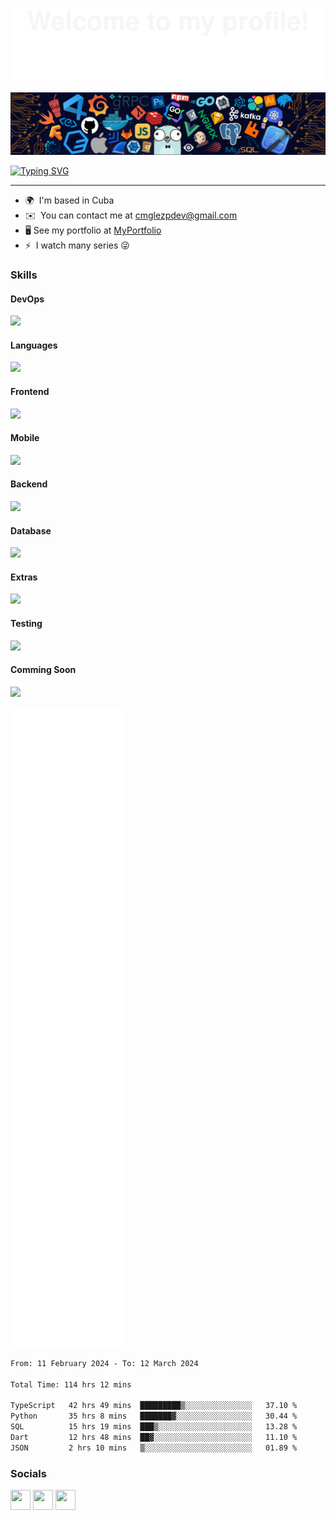 ![welcome](assets/welcome.svg)

![hedaer](assets/header.png)


[![Typing SVG](https://readme-typing-svg.demolab.com/?lines=Hi+👋+My+name+is+Carlos+Manuel;Computer+Science+Student&size=35&height=70&width=800&font=Roboto)](https://git.io/typing-svg)

<hr />

* 🌍  I'm based in Cuba
* ✉️  You can contact me at [cmglezpdev@gmail.com](mailto:cmglezpdev@gmail.com)
* 🖥️  See my portfolio at [MyPortfolio](http://cmglezpdev.vercel.app)
* ⚡  I watch many series 😜

### Skills

  <div>
    <h4>DevOps </h4>
    <img src="https://skillicons.dev/icons?i=docker,githubactions"/>
  </div>

  <div>
    <h4>Languages </h4>
    <img src="https://skillicons.dev/icons?i=js,ts,python,cs,cpp,c,dart"/>
  </div>
  
  <div>
    <h4>Frontend </h4>
    <img src="https://skillicons.dev/icons?i=react,vue,angular,nextjs,astro,html,css"/>
  </div>

  <div>
    <h4>Mobile </h4>
    <img src="https://skillicons.dev/icons?i=flutter"/>
  </div>
    
  <div>
    <h4>Backend </h4>
    <img src="https://skillicons.dev/icons?i=nodejs,dotnet,deno,nestjs,supabase,firebase"/>
  </div>

  <div>
    <h4>Database </h4>
    <img src="https://skillicons.dev/icons?i=postgres,mysql,mongodb,redis"/>
  </div>
  
  <div>
    <h4>Extras </h4>
    <img src="https://skillicons.dev/icons?i=git,github,rabbitmq,graphql,sass,styledcomponents,tailwind,materialui"/>
  </div>

  <div>
    <h4>Testing </h4>
    <img src="https://skillicons.dev/icons?i=jest,vitest"/>
  </div>

  <div>
    <h4>Comming Soon </h4>
    <img src="https://skillicons.dev/icons?i=rust,go,threejs"/>
  </div>
  

<!--
<p align="center"> 
<img src="https://profile-counter.glitch.me/cmglezpdev/count.svg">  

counting of visitors to this page in this section started from May 8, 2022
<a href="http://s01.flagcounter.com/more/ap7"><img src="https://s01.flagcounter.com/countxl/ap7/bg_FFFFFF/txt_000000/border_CCCCCC/columns_8/maxflags_250/viewers_0/labels_1/pageviews_1/flags_0/percent_0/" alt="Flag Counter" border="0"></a> -->

<!-- 
### Profile Views
counting of visitors to this page in this section started from June 12, 2022

![](https://count.getloli.com/get/@cmglezpdev.github.readme)
</br> -->





















![Metrics](/github-metrics.svg)

<!--START_SECTION:waka-->

```txt
From: 11 February 2024 - To: 12 March 2024

Total Time: 114 hrs 12 mins

TypeScript   42 hrs 49 mins  █████████▒░░░░░░░░░░░░░░░   37.10 %
Python       35 hrs 8 mins   ███████▓░░░░░░░░░░░░░░░░░   30.44 %
SQL          15 hrs 19 mins  ███▒░░░░░░░░░░░░░░░░░░░░░   13.28 %
Dart         12 hrs 48 mins  ██▓░░░░░░░░░░░░░░░░░░░░░░   11.10 %
JSON         2 hrs 10 mins   ▒░░░░░░░░░░░░░░░░░░░░░░░░   01.89 %
```

<!--END_SECTION:waka-->

### Socials

<p align="left">
<a href="https://discord.com/users/cmglezpdev" target="_blank" rel="noreferrer"><img src="https://raw.githubusercontent.com/danielcranney/readme-generator/main/public/icons/socials/discord.svg" width="32" height="32" /></a>
<a href="https://www.github.com/cmglezpdev" target="_blank" rel="noreferrer"><img src="https://raw.githubusercontent.com/danielcranney/readme-generator/main/public/icons/socials/github.svg" width="32" height="32" /></a>
<a href="https://www.twitter.com/cmglezpdev" target="_blank" rel="noreferrer"><img src="https://raw.githubusercontent.com/danielcranney/readme-generator/main/public/icons/socials/twitter.svg" width="32" height="32" /></a>
</p>

